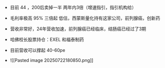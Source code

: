 - 目前 44 ，200后卖掉一半  两年内3倍（增速指引，指引机构给）
- 毛利率极高 95%  三倍起 低估，西蒙斯量化持有这家公司，前列腺癌，创新药
- 营收非常好，24年营收加速，前列腺癌已经临床，结肠癌已经过了3期
- 哈佛校长股票持仓：EXEL 和福泰制药
- 目前营收可以撑起 40-60pe

- ![[Pasted image 20250722180850.png]]